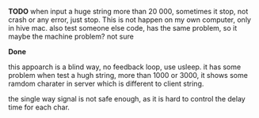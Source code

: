 **TODO** when input a huge string more than 20 000, sometimes it stop, not crash or any error, just stop. This is not happen on my own computer, only in hive mac. also test someone else code, has the same problem, so it maybe the machine problem? not sure

**Done**

this appoarch is a blind way, no feedback loop, use usleep. it has some problem when test a hugh string, more than 1000 or 3000, it shows some ramdom charater in server which is different to client string.

the single way signal is not safe enough, as it is hard to control the delay time for each char.

